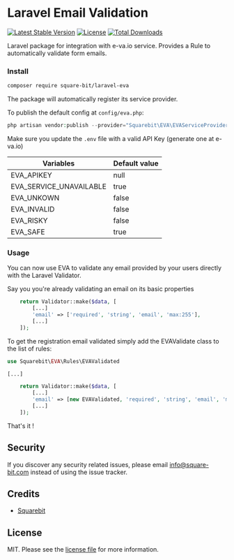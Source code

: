 # Laravel Email Validation

[![Latest Stable Version](https://poser.pugx.org/square-bit/laravel-eva/v)](//packagist.org/packages/square-bit/laravel-eva)
[![License](https://poser.pugx.org/square-bit/laravel-eva/license)](//packagist.org/packages/square-bit/laravel-eva)
[![Total Downloads](https://poser.pugx.org/square-bit/laravel-eva/downloads)](//packagist.org/packages/square-bit/laravel-eva)

Laravel package for integration with e-va.io service.
Provides a Rule to automatically validate form emails.

### Install
```bash
composer require square-bit/laravel-eva
```
The package will automatically register its service provider.


To publish the default config at `config/eva.php`:
```php
php artisan vendor:publish --provider="Squarebit\EVA\EVAServiceProvider" --tag="config"
```

Make sure you update the `.env` file with a valid API Key (generate one at e-va.io)

|Variables|Default value|
|---|---|
|EVA_APIKEY|null|
|EVA_SERVICE_UNAVAILABLE|true|
|EVA_UNKOWN|false|
|EVA_INVALID|false|
|EVA_RISKY|false|
|EVA_SAFE|true|


### Usage
You can now use EVA to validate any email provided by your users directly with the Laravel Validator.

Say you you're already validating an email on its basic properties
```php
    return Validator::make($data, [
        [...]
        'email' => ['required', 'string', 'email', 'max:255'],
        [...]
    ]);
```

To get the registration email validated simply add the EVAValidate class to the list of rules:
```php
use Squarebit\EVA\Rules\EVAValidated

[...]

    return Validator::make($data, [
        [...]
        'email' => [new EVAValidated, 'required', 'string', 'email', 'max:255', 'unique:users'],
        [...]
    ]);

```

That's it !

## Security

If you discover any security related issues, please email info@square-bit.com instead of using the issue tracker.

## Credits

- [Squarebit][link-author]

## License

MIT. Please see the [license file](license.md) for more information.

[link-author]: https://github.com/square-bit
